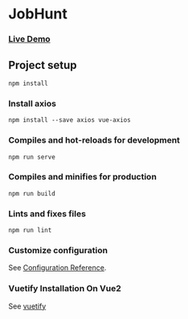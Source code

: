 # JobHunt

### [Live Demo](https://nehalmahida.github.io/JobHunt/)

## Project setup
```
npm install
```

### Install axios
```
npm install --save axios vue-axios
```

### 

### Compiles and hot-reloads for development
```
npm run serve
```

### Compiles and minifies for production
```
npm run build
```

### Lints and fixes files
```
npm run lint
```

### Customize configuration
See [Configuration Reference](https://cli.vuejs.org/config/).

### Vuetify Installation On Vue2
See [vuetify](https://vuetifyjs.com/en/getting-started/installation/#vue-cli-install)
